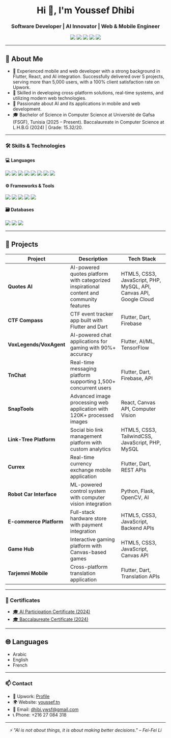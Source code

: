 <h1 align="center">Hi 👋, I'm Youssef Dhibi</h1>
<h3 align="center">Software Developer | AI Innovator | Web & Mobile Engineer</h3>

<p align="center">
  <a href="https://youssef.tn"><img src="https://img.shields.io/badge/Website-youssef.tn-blue?style=for-the-badge&logo=google-chrome&logoColor=white" /></a>
  <a href="https://github.com/youssefsz"><img src="https://img.shields.io/badge/GitHub-youssefsz-181717?style=for-the-badge&logo=github&logoColor=white" /></a>
  <a href="mailto:dhibi.ywsf@gmail.com"><img src="https://img.shields.io/badge/Email-dhibi.ywsf@gmail.com-D14836?style=for-the-badge&logo=gmail&logoColor=white" /></a>
  <a href="https://www.linkedin.com/in/youssef-dhibi-000021335/"><img src="https://img.shields.io/badge/LinkedIn-Youssef_Dhibi-0A66C2?style=for-the-badge&logo=linkedin&logoColor=white" /></a>
  <a href="https://www.upwork.com/freelancers/~018d73a89101d4651b"><img src="https://img.shields.io/badge/Upwork-Freelancer-6FDA44?style=for-the-badge&logo=upwork&logoColor=white" /></a>
</p>

---

## 🧠 About Me

- 🎯 Experienced mobile and web developer with a strong background in Flutter, React, and AI integration. Successfully delivered over 5 projects, serving more than 5,000 users, with a 100% client satisfaction rate on Upwork.
- 🚀 Skilled in developing cross-platform solutions, real-time systems, and utilizing modern web technologies.
- 🧠 Passionate about AI and its applications in mobile and web development.
- 🎓 Bachelor of Science in Computer Science at Université de Gafsa (FSGF), Tunisia (2025 – Present). Baccalaureate in Computer Science at L.H.B.G (2024) | Grade: 15.32/20.

---

### 🛠️ Skills & Technologies

#### 💻 Languages
<p>
  <img src="https://img.shields.io/badge/HTML5-E34F26?style=flat-square&logo=html5&logoColor=white"/>
  <img src="https://img.shields.io/badge/CSS3-1572B6?style=flat-square&logo=css3&logoColor=white"/>
  <img src="https://img.shields.io/badge/JavaScript-F7DF1E?style=flat-square&logo=javascript&logoColor=black"/>
  <img src="https://img.shields.io/badge/PHP-777BB4?style=flat-square&logo=php&logoColor=white"/>
  <img src="https://img.shields.io/badge/SQL-003B57?style=flat-square&logo=mysql&logoColor=white"/>
  <img src="https://img.shields.io/badge/Dart-0175C2?style=flat-square&logo=dart&logoColor=white"/>
  <img src="https://img.shields.io/badge/TypeScript-3178C6?style=flat-square&logo=typescript&logoColor=white"/>
  <img src="https://img.shields.io/badge/Python-3776AB?style=flat-square&logo=python&logoColor=white"/>
</p>

#### ⚙️ Frameworks & Tools
<p>
  <img src="https://img.shields.io/badge/Flutter-02569B?style=flat-square&logo=flutter&logoColor=white"/>
  <img src="https://img.shields.io/badge/React-61DAFB?style=flat-square&logo=react&logoColor=black"/>
  <img src="https://img.shields.io/badge/Next.js-000000?style=flat-square&logo=next.js&logoColor=white"/>
  <img src="https://img.shields.io/badge/Node.js-339933?style=flat-square&logo=node.js&logoColor=white"/>
  <img src="https://img.shields.io/badge/React_Native-20232A?style=flat-square&logo=react&logoColor=61DAFB"/>
</p>

#### 🗃️ Databases
<p>
  <img src="https://img.shields.io/badge/MySQL-4479A1?style=flat-square&logo=mysql&logoColor=white"/>
  <img src="https://img.shields.io/badge/Firebase-FFCA28?style=flat-square&logo=firebase&logoColor=black"/>
  <img src="https://img.shields.io/badge/Supabase-3ECF8E?style=flat-square&logo=supabase&logoColor=white"/>
</p>

---

## 📱 Projects

| Project | Description | Tech Stack |
|---------|-------------|------------|
| **Quotes AI** | AI-powered quotes platform with categorized inspirational content and community features | HTML5, CSS3, JavaScript, PHP, MySQL, API, Canvas API, Google Cloud |
| **CTF Compass** | CTF event tracker app built with Flutter and Dart | Flutter, Dart, Firebase |
| **VoxLegends/VoxAgent** | AI-powered chat applications for gaming with 90%+ accuracy | Flutter, AI/ML, TensorFlow |
| **TnChat** | Real-time messaging platform supporting 1,500+ concurrent users | Flutter, Dart, Firebase, API |
| **SnapTools** | Advanced image processing web application with 120K+ processed images | React, Canvas API, Computer Vision |
| **Link-Tree Platform** | Social bio link management platform with custom analytics | HTML5, CSS3, TailwindCSS, JavaScript, PHP, MySQL |
| **Currex** | Real-time currency exchange mobile application | Flutter, Dart, REST APIs |
| **Robot Car Interface** | ML-powered control system with computer vision integration | Python, Flask, OpenCV, AI |
| **E-commerce Platform** | Full-stack hardware store with payment integration | HTML5, CSS3, JavaScript, Backend APIs |
| **Game Hub** | Interactive gaming platform with Canvas-based games | HTML5, CSS3, JavaScript, Canvas API |
| **Tarjemni Mobile** | Cross-platform translation application | Flutter, Dart, Translation APIs |

---
### 📜 Certificates

- [🎓 AI Participation Certificate (2024)](https://youssef.tn/certificate/ai-certificate.jpg)
- [🎓 Baccalaureate Certificate (2024)](https://youssef.tn/certificate/certificate_bac.jpg.png)

---

## 🌐 Languages

- Arabic
- English
- French

---

### 📫 Contact

- 💼 Upwork: [Profile](https://www.upwork.com/freelancers/~018d73a89101d4651b)
- 🌍 Website: [youssef.tn](https://youssef.tn)
- 📧 Email: [dhibi.ywsf@gmail.com](mailto:dhibi.ywsf@gmail.com)
- 📞 Phone: +216 27 084 318

---

<p align="center">
  <em>⚡ "AI is not about things, it is about making better decisions." – Fei-Fei Li</em>
</p>
